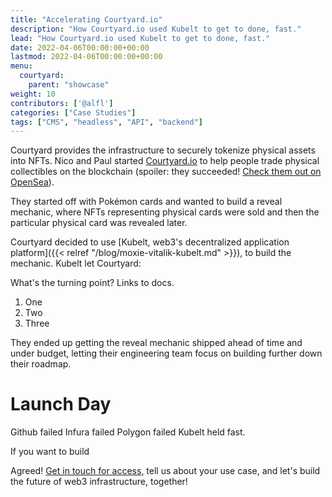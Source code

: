 ```yaml
---
title: "Accelerating Courtyard.io"
description: "How Courtyard.io used Kubelt to get to done, fast."
lead: "How Courtyard.io used Kubelt to get to done, fast."
date: 2022-04-06T00:00:00+00:00
lastmod: 2022-04-06T00:00:00+00:00
menu:
  courtyard:
    parent: "showcase"
weight: 10
contributors: ['@alfl']
categories: ["Case Studies"]
tags: ["CMS", "headless", "API", "backend"]
---
```


Courtyard provides the infrastructure to securely tokenize physical assets into NFTs. Nico and Paul started [Courtyard.io](https://courtyard.io) to help people trade physical collectibles on the blockchain (spoiler: they succeeded! [Check them out on OpenSea](https://opensea.io/collection/courtyard-nft)).

They started off with Pokémon cards and wanted to build a reveal mechanic, where NFTs representing physical cards were sold and then the particular physical card was revealed later.

Courtyard decided to use [Kubelt, web3's decentralized application platform]({{< relref "/blog/moxie-vitalik-kubelt.md" >}}), to build the mechanic. Kubelt let Courtyard:

What's the turning point? Links to docs.

1. One
1. Two
1. Three

They ended up getting the reveal mechanic shipped ahead of time and under budget, letting their engineering team focus on building further down their roadmap.

# Launch Day

Github failed
Infura failed
Polygon failed
Kubelt held fast.

If you want to build 

Agreed! [Get in touch for access,](https://omq1ez0wxhd.typeform.com/to/IXfcN3Xf) tell us about your use case, and let's build the future of web3 infrastructure, together!
